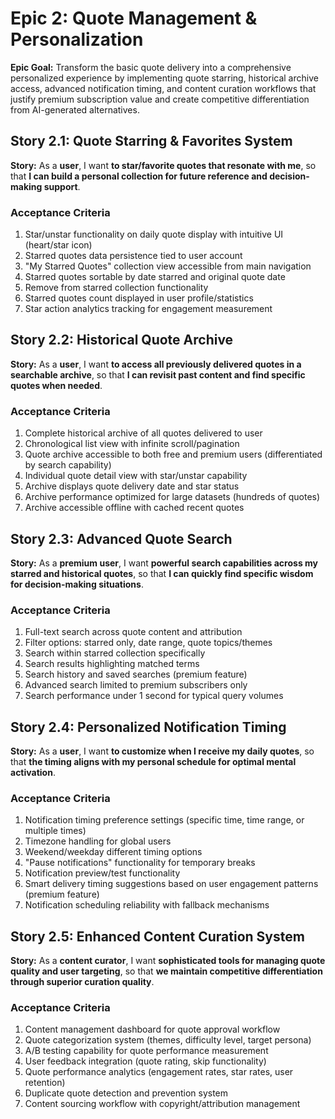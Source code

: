# Epic 2: Quote Management & Personalization

**Epic Goal:** Transform the basic quote delivery into a comprehensive personalized experience by implementing quote starring, historical archive access, advanced notification timing, and content curation workflows that justify premium subscription value and create competitive differentiation from AI-generated alternatives.

## Story 2.1: Quote Starring & Favorites System

**Story:**
As a **user**,
I want **to star/favorite quotes that resonate with me**,
so that **I can build a personal collection for future reference and decision-making support**.

### Acceptance Criteria
1. Star/unstar functionality on daily quote display with intuitive UI (heart/star icon)
2. Starred quotes data persistence tied to user account
3. "My Starred Quotes" collection view accessible from main navigation
4. Starred quotes sortable by date starred and original quote date
5. Remove from starred collection functionality
6. Starred quotes count displayed in user profile/statistics
7. Star action analytics tracking for engagement measurement

## Story 2.2: Historical Quote Archive

**Story:**
As a **user**,
I want **to access all previously delivered quotes in a searchable archive**,
so that **I can revisit past content and find specific quotes when needed**.

### Acceptance Criteria
1. Complete historical archive of all quotes delivered to user
2. Chronological list view with infinite scroll/pagination
3. Quote archive accessible to both free and premium users (differentiated by search capability)
4. Individual quote detail view with star/unstar capability
5. Archive displays quote delivery date and star status
6. Archive performance optimized for large datasets (hundreds of quotes)
7. Archive accessible offline with cached recent quotes

## Story 2.3: Advanced Quote Search

**Story:**
As a **premium user**,
I want **powerful search capabilities across my starred and historical quotes**,
so that **I can quickly find specific wisdom for decision-making situations**.

### Acceptance Criteria
1. Full-text search across quote content and attribution
2. Filter options: starred only, date range, quote topics/themes
3. Search within starred collection specifically
4. Search results highlighting matched terms
5. Search history and saved searches (premium feature)
6. Advanced search limited to premium subscribers only
7. Search performance under 1 second for typical query volumes

## Story 2.4: Personalized Notification Timing

**Story:**
As a **user**,
I want **to customize when I receive my daily quotes**,
so that **the timing aligns with my personal schedule for optimal mental activation**.

### Acceptance Criteria
1. Notification timing preference settings (specific time, time range, or multiple times)
2. Timezone handling for global users
3. Weekend/weekday different timing options
4. "Pause notifications" functionality for temporary breaks
5. Notification preview/test functionality
6. Smart delivery timing suggestions based on user engagement patterns (premium feature)
7. Notification scheduling reliability with fallback mechanisms

## Story 2.5: Enhanced Content Curation System

**Story:**
As a **content curator**,
I want **sophisticated tools for managing quote quality and user targeting**,
so that **we maintain competitive differentiation through superior curation quality**.

### Acceptance Criteria
1. Content management dashboard for quote approval workflow
2. Quote categorization system (themes, difficulty level, target persona)
3. A/B testing capability for quote performance measurement
4. User feedback integration (quote rating, skip functionality)
5. Quote performance analytics (engagement rates, star rates, user retention)
6. Duplicate quote detection and prevention system
7. Content sourcing workflow with copyright/attribution management
